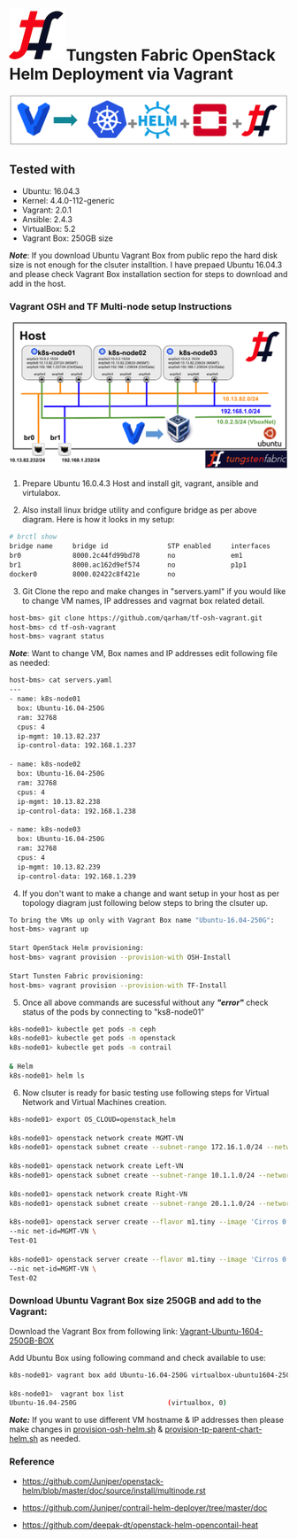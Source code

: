 # ![alt text](/images/TF.png)Tungsten Fabric OpenStack Helm Deployment via Vagrant

![Web Console](images/TF-Vagrant-Main.png)

## Tested with

* Ubuntu: 16.04.3
* Kernel: 4.4.0-112-generic
* Vagrant: 2.0.1
* Ansible: 2.4.3
* VirtualBox: 5.2
* Vagrant Box: 250GB size

***Note***: If you download Ubuntu Vagrant Box from public repo the hard disk size is not enough for the clsuter installtion. I have prepaed Ubuntu 16.04.3 and please check Vagrant Box installation section for steps to download and add in the host.

### Vagrant OSH and TF Multi-node setup Instructions

![Web Console](images/TF-Vagrant-Topology-3-Nodes.png)

1. Prepare Ubuntu 16.0.4.3 Host and install git, vagrant, ansible and virtulabox.

2. Also install linux bridge utility and configure bridge as per above diagram. Here is how it looks in my setup:

```bash
# brctl show
bridge name     bridge id               STP enabled     interfaces
br0             8000.2c44fd99bd78       no              em1
br1             8000.ac162d9ef574       no              p1p1
docker0         8000.02422c8f421e       no
```

3. Git Clone the repo and make changes in "servers.yaml" if you would like to change VM names, IP addresses and vagrnat box related detail.

```bash
host-bms> git clone https://github.com/qarham/tf-osh-vagrant.git
host-bms> cd tf-osh-vagrant
host-bms> vagrant status
```

***Note***: Want to change VM, Box names and IP addresses edit following file as needed:

```bash
host-bms> cat servers.yaml
---
- name: k8s-node01
  box: Ubuntu-16.04-250G
  ram: 32768
  cpus: 4
  ip-mgmt: 10.13.82.237
  ip-control-data: 192.168.1.237

- name: k8s-node02
  box: Ubuntu-16.04-250G
  ram: 32768
  cpus: 4
  ip-mgmt: 10.13.82.238
  ip-control-data: 192.168.1.238

- name: k8s-node03
  box: Ubuntu-16.04-250G
  ram: 32768
  cpus: 4
  ip-mgmt: 10.13.82.239
  ip-control-data: 192.168.1.239
```

4. If you don't want to make a change and want setup in your host as per topology diagram just following below steps to bring the clsuter up.

```bash
To bring the VMs up only with Vagrant Box name "Ubuntu-16.04-250G":
host-bms> vagrant up

Start OpenStack Helm provisioning:
host-bms> vagrant provision --provision-with OSH-Install

Start Tunsten Fabric provisioning:
host-bms> vagrant provision --provision-with TF-Install
```

5. Once all above commands are sucessful without any ***"error"*** check status of the pods by connecting to "ks8-node01"

```bash
k8s-node01> kubectle get pods -n ceph
k8s-node01> kubectle get pods -n openstack
k8s-node01> kubectle get pods -n contrail

& Helm
k8s-node01> helm ls
```

6. Now clsuter is ready for basic testing use following steps for Virtual Network and Virtual Machines creation.

```bash
k8s-node01> export OS_CLOUD=openstack_helm

k8s-node01> openstack network create MGMT-VN
k8s-node01> openstack subnet create --subnet-range 172.16.1.0/24 --network MGMT-VN MGMT-VN-subnet

k8s-node01> openstack network create Left-VN
k8s-node01> openstack subnet create --subnet-range 10.1.1.0/24 --network Left-VN Left-VN-subnet

k8s-node01> openstack network create Right-VN
k8s-node01> openstack subnet create --subnet-range 20.1.1.0/24 --network Right-VN Right-VN-subnet

k8s-node01> openstack server create --flavor m1.tiny --image 'Cirros 0.3.5 64-bit' \
--nic net-id=MGMT-VN \
Test-01

k8s-node01> openstack server create --flavor m1.tiny --image 'Cirros 0.3.5 64-bit' \
--nic net-id=MGMT-VN \
Test-02
```

### Download Ubuntu Vagrant Box size 250GB and add to the Vagrant:

Download the Vagrant Box from following link:
[Vagrant-Ubuntu-1604-250GB-BOX](http://10.84.5.120/cs-shared/images/vagrant-boxes/virtualbox-ubuntu1604-250G.box)

Add Ubuntu Box using following command and check available to use:

```bash
k8s-node01> vagrant box add Ubuntu-16.04-250G virtualbox-ubuntu1604-250G.box

k8s-node01>  vagrant box list
Ubuntu-16.04-250G                       (virtualbox, 0)
```

***Note:*** If you want to use different VM hostname & IP addresses then please make changes in [provision-osh-helm.sh](scripts/provision-osh-helm.sh) & [provision-tp-parent-chart-helm.sh](scripts/provision-tp-parent-chart-helm.sh) as needed.

### Reference

* <https://github.com/Juniper/openstack-helm/blob/master/doc/source/install/multinode.rst>

* <https://github.com/Juniper/contrail-helm-deployer/tree/master/doc>

* <https://github.com/deepak-dt/openstack-helm-opencontail-heat>